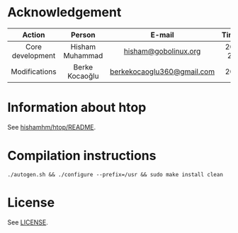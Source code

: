 # Acknowledgement
|          Action         |      Person     |           E-mail           |  Timeline |
|:-----------------------:|:---------------:|:--------------------------:|:---------:|
|     Core development    | Hisham Muhammad |    hisham@gobolinux.org    | 2004-2016 |
|       Modifications     |  Berke Kocaoğlu | berkekocaoglu360@gmail.com |   2020-   |

# Information about htop
See [hishamhm/htop/README](https://github.com/hishamhm/htop/blob/master/README).

# Compilation instructions
```
./autogen.sh && ./configure --prefix=/usr && sudo make install clean
```

# License
See [LICENSE](LICENSE).
